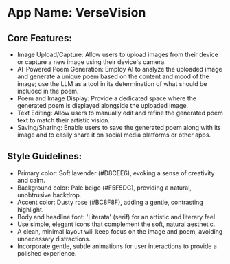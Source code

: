 # **App Name**: VerseVision

## Core Features:

- Image Upload/Capture: Allow users to upload images from their device or capture a new image using their device's camera.
- AI-Powered Poem Generation: Employ AI to analyze the uploaded image and generate a unique poem based on the content and mood of the image; use the LLM as a tool in its determination of what should be included in the poem.
- Poem and Image Display: Provide a dedicated space where the generated poem is displayed alongside the uploaded image.
- Text Editing: Allow users to manually edit and refine the generated poem text to match their artistic vision.
- Saving/Sharing: Enable users to save the generated poem along with its image and to easily share it on social media platforms or other apps.

## Style Guidelines:

- Primary color: Soft lavender (#D8CEE6), evoking a sense of creativity and calm.
- Background color: Pale beige (#F5F5DC), providing a natural, unobtrusive backdrop.
- Accent color: Dusty rose (#BC8F8F), adding a gentle, contrasting highlight.
- Body and headline font: 'Literata' (serif) for an artistic and literary feel.
- Use simple, elegant icons that complement the soft, natural aesthetic.
- A clean, minimal layout will keep focus on the image and poem, avoiding unnecessary distractions.
- Incorporate gentle, subtle animations for user interactions to provide a polished experience.